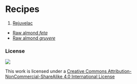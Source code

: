 # Recipes

1. [Rejuvelac](recipes/rejuvelac)
* [Raw almond *feta*](recipes/raw-almond-feta)
* [Raw almond *gruyere*](recipes/raw-almond-gruyere)


### License

[![](https://i.creativecommons.org/l/by-nc-sa/4.0/88x31.png)](http://creativecommons.org/licenses/by-nc-sa/4.0)

This work is licensed under a [Creative Commons Attribution-NonCommercial-ShareAlike 4.0 International License ](http://creativecommons.org/licenses/by-nc-sa/4.0)
